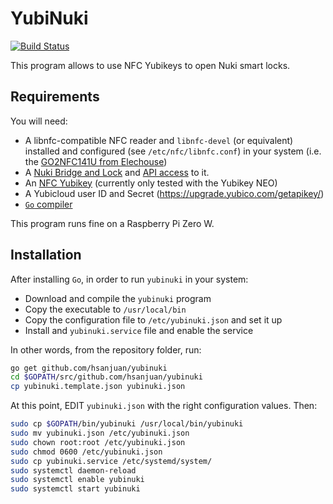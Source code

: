 YubiNuki
========

[![Build Status](https://travis-ci.org/hsanjuan/yubinuki.svg?branch=master)](https://travis-ci.org/hsanjuan/yubinuki)

This program allows to use NFC Yubikeys to open Nuki smart locks.

Requirements
------------

You will need:

* A libnfc-compatible NFC reader and `libnfc-devel` (or equivalent) installed and configured (see `/etc/nfc/libnfc.conf`) in your system (i.e. the [GO2NFC141U from Elechouse](https://www.elechouse.com/elechouse/index.php?main_page=product_info&cPath=90_93&products_id=2253&zenid=ei93tidcjbuo4aj6inm1ahq163))
* A [Nuki Bridge and Lock](https://nuki.io/de/shop/) and  [API access](https://developer.nuki.io/t/bridge-http-api/26) to it.
* An [NFC Yubikey](https://www.yubico.com/store/) (currently only tested with the Yubikey NEO)
* A Yubicloud user ID and Secret (https://upgrade.yubico.com/getapikey/)
* [`Go` compiler](https://golang.org/dl/)

This program runs fine on a Raspberry Pi Zero W.

Installation
------------

After installing `Go`, in order to run `yubinuki` in your system:

* Download and compile the `yubinuki` program
* Copy the executable to `/usr/local/bin`
* Copy the configuration file to `/etc/yubinuki.json` and set it up
* Install and `yubinuki.service` file and enable the service

In other words, from the repository folder, run:

```sh
go get github.com/hsanjuan/yubinuki
cd $GOPATH/src/github.com/hsanjuan/yubinuki
cp yubinuki.template.json yubinuki.json
```

At this point, EDIT `yubinuki.json` with the right configuration values. Then:

```sh
sudo cp $GOPATH/bin/yubinuki /usr/local/bin/yubinuki
sudo mv yubinuki.json /etc/yubinuki.json
sudo chown root:root /etc/yubinuki.json
sudo chmod 0600 /etc/yubinuki.json
sudo cp yubinuki.service /etc/systemd/system/
sudo systemctl daemon-reload
sudo systemctl enable yubinuki
sudo systemctl start yubinuki
```

